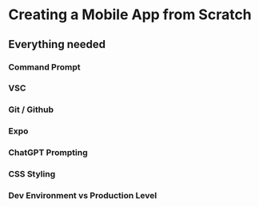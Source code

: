 # Creating a Mobile App from Scratch

## Everything needed

### Command Prompt

### VSC

### Git / Github

### Expo

### ChatGPT Prompting

### CSS Styling

### Dev Environment vs Production Level